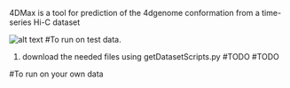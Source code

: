 4DMax is a tool for prediction of the 4dgenome conformation from a time-series Hi-C dataset


![alt text](http://github.com/Max-Highsmith/blob/master/4DMax/4DMax_Logo.png?raw=true)
#To run on test data.
1.  download the needed files using getDatasetScripts.py #TODO #TODO

#To run on your own data
